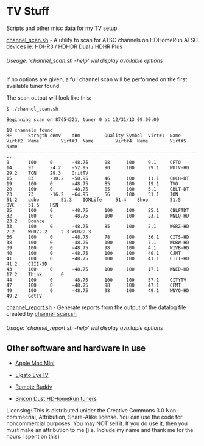 TV Stuff
========
Scripts and other misc data for my TV setup.

[channel_scan.sh](channel_scan.sh) - A utility to scan for ATSC channels on HDHomeRun ATSC devices ie: HDHR3 / HDHDR Dual / HDHR Plus

###### Useage: 'channel_scan.sh -help' will display available options

If no options are given, a full channel scan will be performed on the first available tuner found.

The scan output will look like this:

```
$ ./channel_scan.sh

Beginning scan on 87654321, tuner 0 at 12/31/13 09:00:00

18 channels found
RF		Strngth	dBmV	dBm			Quality	Symbol	Virt#1	Name 		Virt#2	Name		Virt#3	Name		Virt#4	Name		Virt#5	Name
------------------------------------------------------------------------
9		100		0		-48.75		98		100		9.1		CFTO															
14		93		-4.2	-52.95		90		100		29.1	WUTV-HD		29.2	TCN		29.3	GritTV									
15		83		-10.2	-58.95		46		100		11.1	CHCH-DT															
19		100		0		-48.75		85		100		19.1	TVO															
20		100		0		-48.75		85		100		5.1		CBLT-DT															
23		73		-16.2	-64.95		56		100		51.1	ION			51.2	qubo		51.3	IONLife		51.4	Shop		51.5	QVC		51.6	HSN
25		100		0		-48.75		100		100		25.1	CBLFTDT															
32		100		0		-48.75		100		100		23.1	WNLO-HD		23.2	Bounce												
33		100		0		-48.75		85		100		2.1		WGRZ-HD		2.2		WGRZ2.2		2.3	WGRZ2.3									
36		100		0		-48.75		78		100		36.1	CITS-HD															
38		100		0		-48.75		100		100		7.1		WKBW-HD															
39		100		0		-48.75		98		100		4.1		WIVB-HD															
40		100		0		-48.75		100		100		40.1	CJMT															
41		100		0		-48.75		100		100		41.1	CIII-HD		41.2	CIII-SD												
43		100		0		-48.75		100		100		17.1	WNED-HD		17.2	Think		0										
44		100		0		-48.75		100		100		57.1	CITYTV															
47		100		0		-48.75		98		100		47.1	CFMT															
49		100		0		-48.75		98		100		49.1	WNYO-HD		49.2	GetTV												
```

[channel_report.sh](channel_report.sh) - Generate reports from the output of the datalog file created by [channel_scan.sh](channel_scan.sh)

###### Usage: 'channel_report.sh -help' will display available options

Other software and hardware in use
-----------------------------------

* [Apple Mac Mini](http://www.apple.com/ca/mac-mini/)

* [Elgato EyeTV](http://www.elgato.com/eyetv/eyetv-3)

* [Remote Buddy](http://www.iospirit.com/products/remotebuddy/)

* [Silicon Dust HDHomeRun tuners](http://www.silicondust.com/products_new/)

Licensing: This is distributed unider the Creative Commons 3.0 Non-commecrial, Attribution, Share-Alike license. You can use the code for noncommercial purposes. You may NOT sell it. If you do use it, then you must make an attribution to me (i.e. Include my name and thank me for the hours I spent on this)


